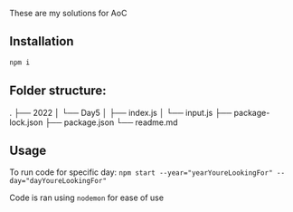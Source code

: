 These are my solutions for AoC

## Installation

```bash
npm i
```

## Folder structure:

.
├── 2022
│   └── Day5
│       ├── index.js
│       └── input.js
├── package-lock.json
├── package.json
└── readme.md

## Usage

To run code for specific day:
`npm start --year="yearYoureLookingFor" --day="dayYoureLookingFor"`

Code is ran using `nodemon` for ease of use
